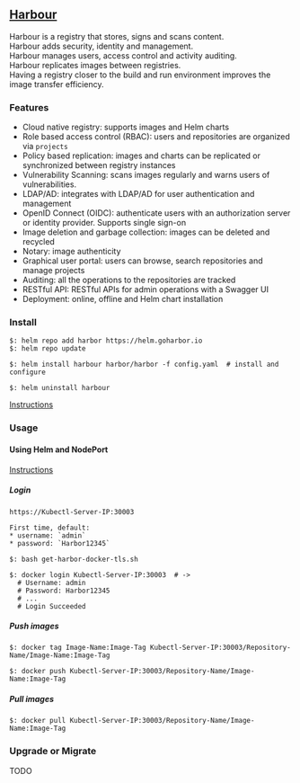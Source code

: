## [Harbour](https://goharbor.io/)

Harbour is a registry that stores, signs and scans content.   
Harbour adds security, identity and management.  
Harbour manages users, access control and activity auditing.  
Harbour replicates images between registries.  
Having a registry closer to the build and run environment improves the image transfer efficiency.  

### Features

* Cloud native registry: supports images and Helm charts
* Role based access control (RBAC): users and repositories are organized via `projects`
* Policy based replication: images and charts can be replicated or synchronized between registry instances
* Vulnerability Scanning: scans images regularly and warns users of vulnerabilities.
* LDAP/AD: integrates with LDAP/AD for user authentication and management
* OpenID Connect (OIDC): authenticate users with an authorization server or identity provider. Supports single sign-on
* Image deletion and garbage collection: images can be deleted and recycled
* Notary: image authenticity
* Graphical user portal: users can browse, search repositories and manage projects
* Auditing: all the operations to the repositories are tracked
* RESTful API: RESTful APIs for admin operations with a Swagger UI
* Deployment: online, offline and Helm chart installation

### Install

```
$: helm repo add harbor https://helm.goharbor.io
$: helm repo update

$: helm install harbour harbor/harbor -f config.yaml  # install and configure

$: helm uninstall harbour
```

[Instructions](Docs/HarborOnK8s)

### Usage

#### Using Helm and NodePort

[Instructions](Docs/UserGuide)

##### Login

```
https://Kubectl-Server-IP:30003

First time, default:
* username: `admin`
* password: `Harbor12345`
```

```
$: bash get-harbor-docker-tls.sh

$: docker login Kubectl-Server-IP:30003  # ->
  # Username: admin
  # Password: Harbor12345
  # ...
  # Login Succeeded
```

##### Push images

```
$: docker tag Image-Name:Image-Tag Kubectl-Server-IP:30003/Repository-Name/Image-Name:Image-Tag

$: docker push Kubectl-Server-IP:30003/Repository-Name/Image-Name:Image-Tag
```

##### Pull images

```
$: docker pull Kubectl-Server-IP:30003/Repository-Name/Image-Name:Image-Tag
```

### Upgrade or Migrate

TODO
